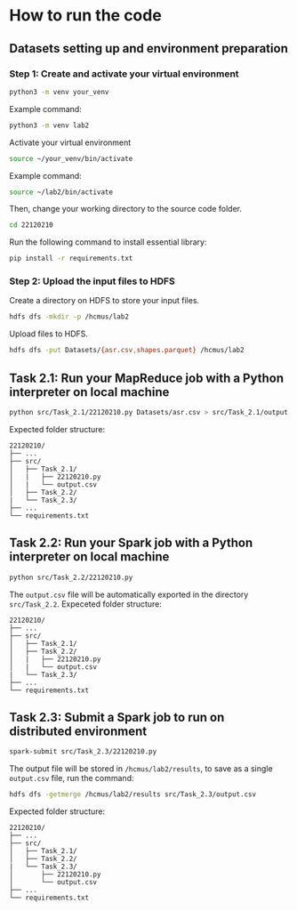 # How to run the code

## Datasets setting up and environment preparation
### Step 1: Create and activate your virtual environment
```bash
python3 -m venv your_venv
```
Example command:
```bash
python3 -m venv lab2
```
Activate your virtual environment
```bash
source ~/your_venv/bin/activate
```
Example command:
```bash
source ~/lab2/bin/activate
```
Then, change your working directory to the source code folder.
```bash
cd 22120210
```
Run the following command to install essential library:
```bash
pip install -r requirements.txt
```
### Step 2: Upload the input files to HDFS
Create a directory on HDFS to store your input files.
```bash
hdfs dfs -mkdir -p /hcmus/lab2
```
Upload files to HDFS.
```bash
hdfs dfs -put Datasets/{asr.csv,shapes.parquet} /hcmus/lab2
```
## Task 2.1: Run your MapReduce job with a Python interpreter on local machine
```bash
python src/Task_2.1/22120210.py Datasets/asr.csv > src/Task_2.1/output.csv
```
Expected folder structure:
```
22120210/
├── ...
├── src/
│   ├── Task_2.1/
│   |   ├── 22120210.py
│   |   └── output.csv
│   ├── Task_2.2/
|   └── Task_2.3/
├── ...
└── requirements.txt
```

## Task 2.2: Run your Spark job with a Python interpreter on local machine
```bash
python src/Task_2.2/22120210.py
```
The `output.csv` file will be automatically exported in the directory `src/Task_2.2`. Expeceted folder structure:
```
22120210/
├── ...
├── src/
│   ├── Task_2.1/
│   ├── Task_2.2/
│   |   ├── 22120210.py
│   |   └── output.csv
|   └── Task_2.3/
├── ...
└── requirements.txt
```
## Task 2.3: Submit a Spark job to run on distributed environment
```bash
spark-submit src/Task_2.3/22120210.py
```
The output file will be stored in `/hcmus/lab2/results`, to save
as a single `output.csv` file, run the command:
```bash
hdfs dfs -getmerge /hcmus/lab2/results src/Task_2.3/output.csv
```
Expected folder structure:
```
22120210/
├── ...
├── src/
│   ├── Task_2.1/
│   ├── Task_2.2/
|   └── Task_2.3/
│       ├── 22120210.py
│       └── output.csv
├── ...
└── requirements.txt
```
